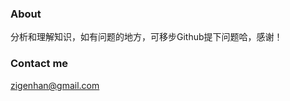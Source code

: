 ### About

分析和理解知识，如有问题的地方，可移步Github提下问题哈，感谢！


### Contact me

[zigenhan@gmail.com](mailto:zigenhan@gmail.com)
